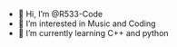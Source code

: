 - 👋 Hi, I’m @R533-Code
- 👀 I’m interested in Music and Coding
- 🌱 I’m currently learning C++ and python

<!---
R533-Code/R533-Code is a ✨ special ✨ repository because its `README.md` (this file) appears on your GitHub profile.
You can click the Preview link to take a look at your changes.
--->
